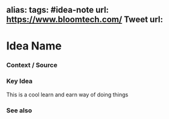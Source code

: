 alias: 
tags: #idea-note
url: https://www.bloomtech.com/
Tweet url: 
---
# Idea Name

### Context / Source


### Key Idea

This is a cool learn and earn way of doing things


### See also
	